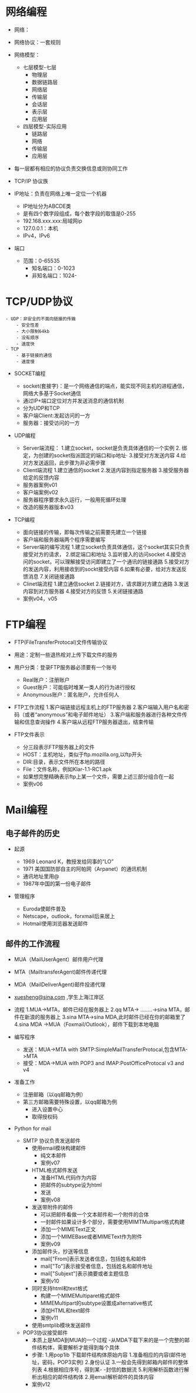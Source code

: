 # 网络编程
- 网络：
- 网络协议：一套规则
- 网络模型：
    - 七层模型-七层
        - 物理层
        - 数据链路层
        - 网络层
        - 传输层
        - 会话层
        - 表示层
        - 应用层
    - 四层模型-实际应用
        - 链路层
        - 网络
        - 传输层
        - 应用层
        
- 每一层都有相应的协议负责交换信息或则协同工作
- TCP/IP 协议族
- IP地址：负责在网络上唯一定位一个机器
    - IP地址分为ABCDE类
    - 是有四个数字段组成，每个数字段的取值是0-255
    - 192.168.xxx.xxx:局域网ip
    - 127.0.0.1：本机
    - IPv4，IPv6
    
- 端口
    - 范围：0-65535
        - 知名端口：0-1023
        - 非知名端口：1024-
# TCP/UDP协议
    - UDP：非安全的不面向链接的传输
        - 安全性差
        - 大小限制64kb
        - 没有顺序
        - 速度快
    - TCP
        - 基于链接的通信
        - 速度慢
- SOCKET编程
    - socket(套接字)：是一个网络通信的端点，能实现不同主机的进程通信，网络大多基于Socket通信
    - 通过IP+端口定位对方并发送消息的通信机制
    - 分为UDP和TCP
    - 客户端Client:发起访问的一方
    - 服务器：接受访问的一方
- UDP编程
    - Server端流程：
        1.建立socket，socket是负责具体通信的一个实例
        2. 绑定，为创建的socket指派固定的端口和ip地址·
        3.接受对方发送内容
        4.给对方发送返回，此步骤为非必需步骤
    - Client端流程
        1.建立通信的socket
        2.发送内容到指定服务器
        3.接受服务器给定的反馈内容
    - 服务器案例v01
    - 客户端案例v02
    - 服务器程序要求永久运行，一般用死循环处理
    - 改造的服务器版本v03
    
- TCP编程
    - 面向链接的传输，即每次传输之前需要先建立一个链接
    -  客户端和服务器端两个程序需要编写
    - Server端的编写流程
        1.建立socket负责具体通信，这个socket其实只负责接受对方的请求，
        2.绑定端口和地址
        3.监听接入的访问socket
        4.接受访问的socket，可以理解接受访问即建立了一个通讯的链接通路
        5.接受对方的发送内容，利用接收到的sockt接受内容
        6.如果有必要，给对方发送反馈消息
        7.关闭链接通路
    - Clinet端流程
        1.建立通信socket
        2.链接对方，请求跟对方建立通路
        3.发送内容到对方服务器
        4.接受对方的反馈
        5.关闭链接通路
    - 案例v04，v05
   
# FTP编程
- FTP(FileTransferProtocal)文件传输协议
- 用途：定制一些退热栓对上传下载文件的服务
- 用户分类：登录FTP服务器必须要有一个账号
    - Real账户：注册账户
    - Guest账户：可能临时堆某一类人的行为进行授权
    - Anonymous账户：匿名账户，允许任何人
- FTP工作流程
    1.客户端链接远程主机上的FTP服务器
    2.客户端输入用户名和密码（或者“anonymous”和电子邮件地址）
    3.客户端和服务器进行各种文件传输和信息查询操作
    4.客户端从远程FTP服务器退出，结束传输
    
- FTP文件表示
    - 分三段表示FTP服务器上的文件
    - HOST：主机地址，类似于ftp.mozilla.org,以ftp开头
    - DIR:目录，表示文件所在本地的路径
    - File：文件名称，例如Klar-1.1-RC1.apk
    - 如果想完整精确表示ftp上某一个文件，需要上述三部分组合在一起
    - 案例v06
    
# Mail编程
## 电子邮件的历史
- 起源
    - 1969 Leonard K，教授发给同事的“LO”
    - 1971 美国国防部自主的阿帕网（Arpanet）的通讯机制
    - 通讯地址里用@
    - 1987年中国的第一份电子邮件
    
- 管理程序
    - Euroda使邮件普及
    - Netscape，outlook，forxmail后来居上
    - Hotmail使用浏览器发送邮件
## 邮件的工作流程

- MUA（MailUserAgent）邮件用户代理
- MTA（MailtransferAgent)邮件传递代理
- MDA（MailDeliverAgent)邮件投递代理
- xuesheng@sina.com ,学生上海江岸区
- 流程
    1.MUA->MTA，邮件已经在服务器上
    2.qq MTA-> ........->sina MTA，邮件在新浪的服务器上
    3.sina MTA->sina MDA,此时邮件已经在你的邮箱里了
    4.sina MDA ->MUA（Foxmail/Outlook），邮件下载到本地电脑
    
- 编写程序
    - 发送：MUA->MTA with SMTP:SimpleMailTransferProtocal,包含MTA->MTA
    - 接受：MDA->MUA with POP3 and IMAP:PostOfficeProtocal v3 and v4
    
- 准备工作
    - 注册邮箱（以qq邮箱为例）
    - 第三方邮箱需要特殊设置，以qq邮箱为例
        - 进入设置中心
        - 取得授权码
- Python for mail
    - SMTP 协议负责发送邮件
        - 使用email模块构建邮件
            - 纯文本邮件
            - 案例v07
        - HTML格式邮件发送
            - 准备HTML代码作为内容
            - 把邮件的subtype设为html
            - 发送
            - 案例v08
        - 发送带附件的邮件
            - 可以把邮件看做一个文本邮件和一个附件的合体
            - 一封邮件如果设计多个部分，需要使用MIMTMultipart格式构建
            - 添加一个MIMEText正文
            - 添加一个MIMEBase或者MIMEText作为附件
            - 案例v09
        - 添加邮件头，抄送等信息
            - mail["From]表示发送者信息，包括姓名和邮件
            - mail["To"]表示接受者信息，包括姓名和邮件地址
            - mail["Subjext"]表示摘要或者主题信息
            - 案例v10
        - 同时支持html和text格式
            - 构建一个MIMEMultiparet格式邮件
            - MIMEMultipart的subtype设置成alternative格式
            - 添加HTML和text邮件
            - 案例v11
        - 使用smtplib模块发送邮件
    - POP3协议接受邮件
        - 本质上是MDA到MUA的一个过程
        -从MDA下载下来的是一个完整的邮件结构体，需要解析才能得到每个具体
        - 步骤:
            1.用pop1ib 下载邮件结构体原始内容
                1.准备相应的内容(邮件地址，密码，POP3实例)
                2.身份认证
                3.一般会先得到邮箱内邮件的整体列表
                4.根据相应序号，得到某- -封信的数据流
                5.利用解析函数进行解析出相应的邮件结构体
            2.用email解析邮件的具体内容       
        - 案例v12